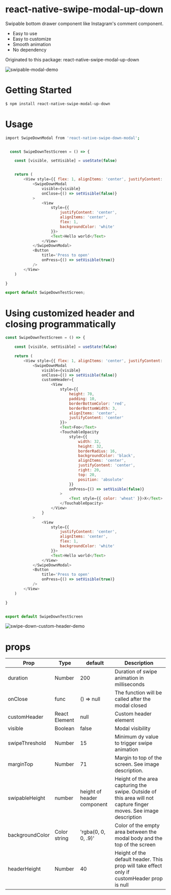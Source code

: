 
# react-native-swipe-modal-up-down
Swipable bottom drawer component like Instagram's comment component.

  - Easy to use
  - Easy to customize
  - Smooth animation
  - No dependency

Originated to this package: react-native-swipe-modal-up-down



![swipable-modal-demo](https://user-images.githubusercontent.com/41010080/232225919-a55cf116-377d-4869-a196-1e0d2974e2bc.gif)


# Getting Started
```sh
$ npm install react-native-swipe-modal-up-down
```

# Usage
```sh
import SwipeDownModal from 'react-native-swipe-down-modal';
```

```javascript

  const SwipeDownTestScreen = () => {

    const [visible, setVisible] = useState(false)


    return (
        <View style={{ flex: 1, alignItems: 'center', justifyContent: 'center' }}>
            <SwipeDownModal
                visible={visible}
                onClose={() => setVisible(false)}
            >
                <View
                    style={{
                        justifyContent: 'center',
                        alignItems: 'center',
                        flex: 1,
                        backgroundColor: 'white'
                    }}>
                    <Text>Hello world</Text>
                </View>
            </SwipeDownModal>
            <Button
                title='Press to open'
                onPress={() => setVisible(true)}
            />
        </View>
    )

}

export default SwipeDownTestScreen;
```



# Using customized header and closing programmatically


```javascript
const SwipeDownTestScreen = () => {

    const [visible, setVisible] = useState(false)

    return (
        <View style={{ flex: 1, alignItems: 'center', justifyContent: 'center' }}>
            <SwipeDownModal
                visible={visible}
                onClose={() => setVisible(false)}
                customHeader={
                    <View
                        style={{
                            height: 70,
                            padding: 10,
                            borderBottomColor: 'red',
                            borderBottomWidth: 3,
                            alignItems: 'center',
                            justifyContent: 'center'
                        }}>
                        <Text>Foo</Text>
                        <TouchableOpacity
                            style={{
                                width: 32,
                                height: 32,
                                borderRadius: 16,
                                backgroundColor: 'black',
                                alignItems: 'center',
                                justifyContent: 'center',
                                right: 20,
                                top: 20,
                                position: 'absolute'
                            }}
                            onPress={() => setVisible(false)}
                        >
                            <Text style={{ color: 'wheat' }}>X</Text>
                        </TouchableOpacity>
                    </View>
                }
            >
                <View
                    style={{
                        justifyContent: 'center',
                        alignItems: 'center',
                        flex: 1,
                        backgroundColor: 'white'
                    }}>
                    <Text>Hello world</Text>
                </View>
            </SwipeDownModal>
            <Button
                title='Press to open'
                onPress={() => setVisible(true)}
            />
        </View>
    )

}


export default SwipeDownTestScreen

```


![swipe-down-custom-header-demo](https://user-images.githubusercontent.com/41010080/232225988-510feecb-4c8a-4502-aa13-87c54cb6dc9e.gif)






# props
                    
Prop | Type | default | Description 
------------- | ------------- | ------------- | -------------
duration  | Number | 200 | Duration of swipe animation in milliseconds
onClose  | func | () => null | The function will be called after the modal closed
customHeader  | React Element | null | Custom header element 
visible  | Boolean | false | Modal visibility
swipeThreshold  | Number | 15 | Minimum dy value to trigger swipe animation
marginTop  | Number | 71 | Margin to top of the screen. See image description. 
swipableHeight | number | height of header component | Height of the area capturing the swipe. Outside of this area will not capture finger moves. See image description
backgroundColor | Color string | 'rgba(0, 0, 0, .9)' | Color of the empty area between the modal body and the top of the screen
headerHeight | Number | 40 | Height of the default header. This prop will take effect only if customHeader prop is null 
